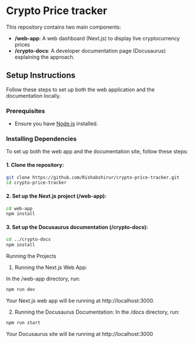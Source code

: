 # Crypto Price tracker

This repository contains two main components:

- **/web-app**: A web dashboard (Next.js) to display live cryptocurrency prices
- **/crypto-docs**: A developer documentation page (Docusaurus) explaining the approach.

## Setup Instructions

Follow these steps to set up both the web application and the documentation locally.

### Prerequisites

- Ensure you have [Node.js](https://nodejs.org/) installed.

### Installing Dependencies

To set up both the web app and the documentation site, follow these steps:

#### 1. Clone the repository:

```bash
git clone https://github.com/Rishabshirur/crypto-price-tracker.git
cd crypto-price-tracker
```

#### 2. Set up the Next.js project (/web-app):
```bash
cd web-app
npm install
```

#### 3. Set up the Docusaurus documentation (/crypto-docs):
```bash
cd ../crypto-docs
npm install
```

Running the Projects
1. Running the Next.js Web App:

In the /web-app directory, run:
```bash
npm run dev
```
Your Next.js web app will be running at http://localhost:3000.

2. Running the Docusaurus Documentation:
In the /docs directory, run:
```bash
npm run start
```
Your Docusaurus site will be running at http://localhost:3000 
